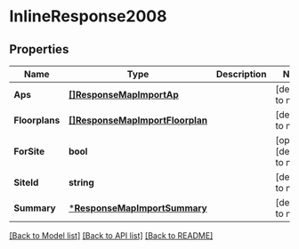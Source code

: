 # InlineResponse2008

## Properties
Name | Type | Description | Notes
------------ | ------------- | ------------- | -------------
**Aps** | [**[]ResponseMapImportAp**](response_map_import_ap.md) |  | [default to null]
**Floorplans** | [**[]ResponseMapImportFloorplan**](response_map_import_floorplan.md) |  | [default to null]
**ForSite** | **bool** |  | [optional] [default to null]
**SiteId** | **string** |  | [default to null]
**Summary** | [***ResponseMapImportSummary**](response_map_import_summary.md) |  | [default to null]

[[Back to Model list]](../README.md#documentation-for-models) [[Back to API list]](../README.md#documentation-for-api-endpoints) [[Back to README]](../README.md)

